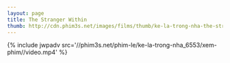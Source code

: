 ```yaml
---
layout: page
title: The Stranger Within
thumb: http://cdn.phim3s.net/images/films/thumb/ke-la-trong-nha-the-stranger-within-2013.jpg
---
```

{% include jwpadv src='//phim3s.net/phim-le/ke-la-trong-nha_6553/xem-phim//video.mp4' %}